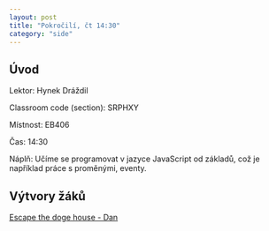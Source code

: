 ```yaml
---
layout: post
title: "Pokročilí, čt 14:30"
category: "side"
---
```


## Úvod

Lektor: Hynek Dráždil

Classroom code (section): SRPHXY

Místnost: EB406

Čas: 14:30

Náplň: Učíme se programovat v jazyce JavaScript od základů, což je například práce s proměnými, eventy.

## Výtvory žáků
[Escape the doge house - Dan](https://studio.code.org/projects/applab/zZyrSaBj1APe1mRLN3FBv98VIKdoQtHmau_XF1x2W6g)
